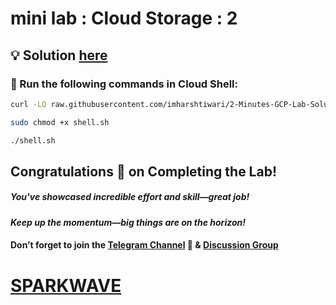 # mini lab : Cloud Storage : 2

## 💡 Solution [here](https://youtu.be/FPKBuGit-74)

### 🚀 Run the following commands in **Cloud Shell**:

```bash
curl -LO raw.githubusercontent.com/imharshtiwari/2-Minutes-GCP-Lab-Solutions/refs/heads/main/Mini%20lab%20Cloud%20Storage%202/shell.sh

sudo chmod +x shell.sh

./shell.sh
```

## Congratulations 🎉 on Completing the Lab!

##### You've showcased incredible effort and skill—great job!

#### *Keep up the momentum—big things are on the horizon!*

#### Don’t forget to join the [Telegram Channel](https://t.me/sparkwave.01) 📱 & [Discussion Group](https://t.me/sparkwave.01chats) 

# [SPARKWAVE](https://www.youtube.com/@sparkwave.01)